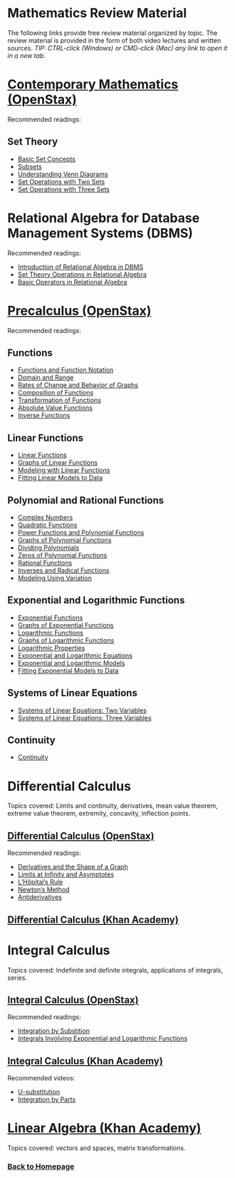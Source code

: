 # Mathematics Review Material

The following links provide free review material organized by topic. The review material is provided in the form of both video lectures and written sources. *TIP: CTRL-click (Windows) or CMD-click (Mac) any link to open it in a new tab.*

# [Contemporary Mathematics (OpenStax)](https://openstax.org/details/books/contemporary-mathematics)

Recommended readings:

## Set Theory

- [Basic Set Concepts](https://openstax.org/books/contemporary-mathematics/pages/1-1-basic-set-concepts)
- [Subsets](https://openstax.org/books/contemporary-mathematics/pages/1-2-subsets)
- [Understanding Venn Diagrams](https://openstax.org/books/contemporary-mathematics/pages/1-3-understanding-venn-diagrams)
- [Set Operations with Two Sets](https://openstax.org/books/contemporary-mathematics/pages/1-4-set-operations-with-two-sets)
- [Set Operations with Three Sets](https://openstax.org/books/contemporary-mathematics/pages/1-5-set-operations-with-three-sets)

# Relational Algebra for Database Management Systems (DBMS)

Recommended readings:

- [Introduction of Relational Algebra in DBMS](https://www.geeksforgeeks.org/introduction-of-relational-algebra-in-dbms/)
- [Set Theory Operations in Relational Algebra](https://www.geeksforgeeks.org/set-theory-operations-in-relational-algebra/)
- [Basic Operators in Relational Algebra](https://www.geeksforgeeks.org/basic-operators-in-relational-algebra-2/)

<!--- 
https://www.guru99.com/relational-algebra-dbms.html
https://www.jobilize.com/online/course/0-4-relational-algebra-algebra-by-openstax
Video Playlist:
https://www.youtube.com/playlist?list=PLBlnK6fEyqRiyryTrbKHX1Sh9luYI0dhX
Video 23:
https://youtu.be/76v3gRns28U?si=k4FEK2GBNy_BT38p 
https://en.wikipedia.org/wiki/Relational_algebra 
!--->

# [Precalculus (OpenStax)](https://openstax.org/details/books/precalculus-2e)

Recommended readings:

## Functions

- [Functions and Function Notation](https://openstax.org/books/precalculus-2e/pages/1-1-functions-and-function-notation)
- [Domain and Range](https://openstax.org/books/precalculus-2e/pages/1-2-domain-and-range)
- [Rates of Change and Behavior of Graphs](https://openstax.org/books/precalculus-2e/pages/1-3-rates-of-change-and-behavior-of-graphs)
- [Composition of Functions](https://openstax.org/books/precalculus-2e/pages/1-4-composition-of-functions)
- [Transformation of Functions](https://openstax.org/books/precalculus-2e/pages/1-5-transformation-of-functions)
- [Absolute Value Functions](https://openstax.org/books/precalculus-2e/pages/1-6-absolute-value-functions)
- [Inverse Functions](https://openstax.org/books/precalculus-2e/pages/1-7-inverse-functions)

## Linear Functions

- [Linear Functions](https://openstax.org/books/precalculus-2e/pages/2-1-linear-functions)
- [Graphs of Linear Functions](https://openstax.org/books/precalculus-2e/pages/2-2-graphs-of-linear-functions)
- [Modeling with Linear Functions](https://openstax.org/books/precalculus-2e/pages/2-3-modeling-with-linear-functions)
- [Fitting Linear Models to Data](https://openstax.org/books/precalculus-2e/pages/2-4-fitting-linear-models-to-data)

## Polynomial and Rational Functions

- [Complex Numbers](https://openstax.org/books/precalculus-2e/pages/3-1-complex-numbers)
- [Quadratic Functions](https://openstax.org/books/precalculus-2e/pages/3-2-quadratic-functions)
- [Power Functions and Polynomial Functions](https://openstax.org/books/precalculus-2e/pages/3-3-power-functions-and-polynomial-functions)
- [Graphs of Polynomial Functions](https://openstax.org/books/precalculus-2e/pages/3-4-graphs-of-polynomial-functions)
- [Dividing Polynomials](https://openstax.org/books/precalculus-2e/pages/3-5-dividing-polynomials)
- [Zeros of Polynomial Functions](https://openstax.org/books/precalculus-2e/pages/3-6-zeros-of-polynomial-functions)
- [Rational Functions](https://openstax.org/books/precalculus-2e/pages/3-7-rational-functions)
- [Inverses and Radical Functions](https://openstax.org/books/precalculus-2e/pages/3-8-inverses-and-radical-functions)
- [Modeling Using Variation](https://openstax.org/books/precalculus-2e/pages/3-9-modeling-using-variation)

## Exponential and Logarithmic Functions

- [Exponential Functions](https://openstax.org/books/precalculus-2e/pages/4-1-exponential-functions)
- [Graphs of Exponential Functions](https://openstax.org/books/precalculus-2e/pages/4-2-graphs-of-exponential-functions)
- [Logarithmic Functions](https://openstax.org/books/precalculus-2e/pages/4-3-logarithmic-functions)
- [Graphs of Logarithmic Functions](https://openstax.org/books/precalculus-2e/pages/4-4-graphs-of-logarithmic-functions)
- [Logarithmic Properties](https://openstax.org/books/precalculus-2e/pages/4-5-logarithmic-properties)
- [Exponential and Logarithmic Equations](https://openstax.org/books/precalculus-2e/pages/4-6-exponential-and-logarithmic-equations)
- [Exponential and Logarithmic Models](https://openstax.org/books/precalculus-2e/pages/4-7-exponential-and-logarithmic-models)
- [Fitting Exponential Models to Data](https://openstax.org/books/precalculus-2e/pages/4-8-fitting-exponential-models-to-data)

## Systems of Linear Equations

- [Systems of Linear Equations: Two Variables](https://openstax.org/books/precalculus-2e/pages/9-1-systems-of-linear-equations-two-variables)
- [Systems of Linear Equations: Three Variables](https://openstax.org/books/precalculus-2e/pages/9-2-systems-of-linear-equations-three-variables)

## Continuity

- [Continuity](https://openstax.org/books/precalculus-2e/pages/12-3-continuity)

# Differential Calculus

Topics covered: Limits and continuity, derivatives, mean value theorem, extreme value theorem, extremity, concavity, inflection points.

 ## [Differential Calculus (OpenStax)](https://openstax.org/details/books/calculus-volume-1)

Recommended readings:

- [Derivatives and the Shape of a Graph](https://openstax.org/books/calculus-volume-1/pages/4-5-derivatives-and-the-shape-of-a-graph)
- [Limits at Infinity and Asymptotes](https://openstax.org/books/calculus-volume-1/pages/4-6-limits-at-infinity-and-asymptotes)
- [L’Hôpital’s Rule](https://openstax.org/books/calculus-volume-1/pages/4-8-lhopitals-rule)
- [Newton’s Method](https://openstax.org/books/calculus-volume-1/pages/4-9-newtons-method)
- [Antiderivatives](https://openstax.org/books/calculus-volume-1/pages/4-10-antiderivatives)

## [Differential Calculus (Khan Academy)](https://www.khanacademy.org/math/differential-calculus)

# Integral Calculus

Topics covered: Indefinite and definite integrals, applications of integrals, series.

 ## [Integral Calculus (OpenStax)](https://openstax.org/details/books/calculus-volume-1)

Recommended readings:

- [Integration by Substition](https://openstax.org/books/calculus-volume-1/pages/5-5-substitution)
- [Integrals Involving Exponential and Logarithmic Functions](https://openstax.org/books/calculus-volume-1/pages/5-6-integrals-involving-exponential-and-logarithmic-functions)

## [Integral Calculus (Khan Academy)](https://www.khanacademy.org/math/integral-calculus) 

Recommended videos:

- [U-substitution](https://www.khanacademy.org/math/integral-calculus/ic-integration/ic-u-sub/v/u-substitution)
- [Integration by Parts](https://www.khanacademy.org/math/ap-calculus-bc/bc-integration-new/bc-6-11/v/deriving-integration-by-parts-formula)

# [Linear Algebra (Khan Academy)](https://www.khanacademy.org/math/linear-algebra)

Topics covered: vectors and spaces, matrix transformations.

### [Back to Homepage](../README.md)
